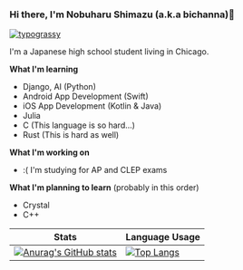 ### Hi there, I'm Nobuharu Shimazu (a.k.a bichanna)👋

[![typograssy](https://typograssy.deno.dev/api?text=bichanna)](https://github.com/kawarimidoll/typograssy)

I'm a Japanese high school student living in Chicago.

**What I'm learning**
 - Django, AI (Python)
 - Android App Development (Swift)
 - iOS App Development (Kotlin & Java)
 - Julia
 - C (This language is so hard...)
 - Rust (This is hard as well)

**What I'm working on**
 - :( I'm studying for AP and CLEP exams

**What I'm planning to learn** (probably in this order)
 - Crystal
 - C++

| Stats | Language Usage |
| ----------- | ----------- |
| [![Anurag's GitHub stats](https://github-readme-stats.vercel.app/api?username=bichanna&count_private=true)](https://github.com/anuraghazra/github-readme-stats)| [![Top Langs](https://github-readme-stats.vercel.app/api/top-langs/?username=bichanna&langs_count=10&layout=compact)](https://github.com/anuraghazra/github-readme-stats)

